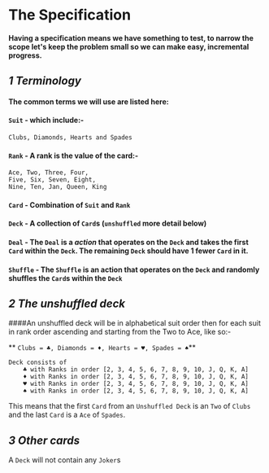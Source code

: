# The Specification
#### Having a specification means we have something to test, to narrow the scope let's keep the problem small so we can make easy, incremental progress.


## *1 Terminology*

#### The common terms we will use are listed here:

#### `Suit` - which include:-
	
	Clubs, Diamonds, Hearts and Spades
	
#### `Rank` - A rank is the value of the card:-
	
	Ace, Two, Three, Four,
	Five, Six, Seven, Eight,
	Nine, Ten, Jan, Queen, King

#### `Card` - Combination of `Suit` and `Rank`	
#### `Deck` - A collection of `Card`s (`unshuffled` more detail below)
#### `Deal` - The `Deal` is a *action* that operates on the `Deck` and takes the first `Card` within the `Deck`. The remaining `Deck` should have 1 fewer `Card` in it.

#### `Shuffle` - The `Shuffle` is an action that operates on the `Deck` and randomly shuffles the `Card`s within the `Deck`

## *2 The unshuffled deck*
####An unshuffled deck will be in alphabetical suit order then for each suit in rank order ascending and starting from the Two to Ace, like so:- 
	
** `Clubs = ♣, Diamonds = ♦, Hearts = ♥, Spades = ♠`**
	
	Deck consists of
		♣ with Ranks in order [2, 3, 4, 5, 6, 7, 8, 9, 10, J, Q, K, A]
		♦ with Ranks in order [2, 3, 4, 5, 6, 7, 8, 9, 10, J, Q, K, A]
		♥ with Ranks in order [2, 3, 4, 5, 6, 7, 8, 9, 10, J, Q, K, A]
		♠ with Ranks in order [2, 3, 4, 5, 6, 7, 8, 9, 10, J, Q, K, A] 
		
This means that the first `Card` from an `Unshuffled Deck` is an `Two` of `Clubs` and the last `Card` is a `Ace` of `Spades`.
		
## *3 Other cards*
A `Deck` will not contain any `Joker`s
